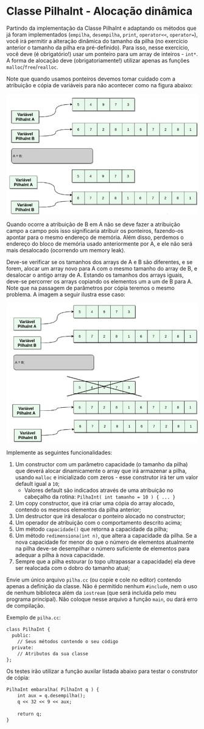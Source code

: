 # Classe PilhaInt - Alocação dinâmica

Partindo da implementação da Classe PilhaInt e adaptando os métodos que já foram implementados (`empilha`, `desempilha`, `print`, `operator<<`, `operator=`), você irá permitir a alteração dinâmica do tamanho da pilha (no exercício anterior o tamanho da pilha era pré-definido). Para isso, nesse exercício, você deve (é obrigatório!) usar um ponteiro para um array de inteiros - `int*`. A forma de alocação deve (obrigatoriamente!) utilizar apenas as funções `malloc`/`free`/`realloc`. 

Note que quando usamos ponteiros devemos tomar cuidado com a atribuição e cópia de variáveis para não acontecer como na figura abaixo:

<img src="ponteiros-attr-01.png" />

Quando ocorre a atribuição de B em A não se deve fazer a atribuição campo a campo pois isso significaria atribuir os ponteiros, fazendo-os apontar para o mesmo endereço de memória. Além disso, perdemos o endereço do bloco de memória usado anteriormente por A, e ele não será mais desalocado (ocorrendo um memory leak). 

Deve-se verificar se os tamanhos dos arrays de A e B são diferentes, e se forem, alocar um array novo para A com o mesmo tamanho do array de B, e desalocar o antigo array de A. Estando os tamanhos dos arrays iguais, deve-se percorrer os arrays copiando os elementos um a um de B para A. Note que na passagem de parâmetros por cópia teremos o mesmo problema. A imagem a seguir ilustra esse caso:

<img src="ponteiros-attr-02.png" />

Implemente as seguintes funcionalidades:

1. Um constructor com um parâmetro capacidade (o tamanho da pilha) que deverá alocar dinamicamente o array que irá armazenar a pilha, usando `malloc` e inicializado com zeros - esse construtor irá ter um valor default igual a `10`;
    * Valores default são indicados através de uma atribuição no cabeçalho da rotina: `PilhaInt( int tamanho = 10 ) { ... }`
2. Um copy constructor, que irá criar uma cópia do array alocado, contendo os mesmos elementos da pilha anterior;
3. Um destructor que irá desalocar o ponteiro alocado no constructor;
4. Um operador de atribuição com o comportamento descrito acima;
5. Um método `capacidade()` que retorna a capacidade da pilha;
6. Um método `redimensiona(int n)`, que altera a capacidade da pilha. Se a nova capacidade for menor do que o número de elementos atualmente na pilha deve-se desempilhar o número suficiente de elementos para adequar a pilha à nova capacidade.
7. Sempre que a pilha estourar (o topo ultrapassar a capacidade) ela deve ser realocada com o dobro do tamanho atual;

Envie um único arquivo `pilha.cc` (ou copie e cole no editor) contendo apenas a definição da classe. Não é permitido nenhum `#include`, nem o uso de nenhum biblioteca além da `iostream` (que será incluída pelo meu programa principal). Não coloque nesse arquivo a função `main`, ou dará erro de compilação.

Exemplo de `pilha.cc`:

```
class PilhaInt {
  public:
    // Seus métodos contendo o seu código
  private:
    // Atributos da sua classe
};
```

Os testes irão utilizar a função auxilar listada abaixo para testar o construtor de cópia:

```
PilhaInt embaralha( PilhaInt q ) {
    int aux = q.desempilha();
    q << 32 << 9 << aux;
    
    return q;
}
```